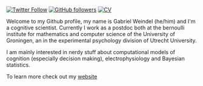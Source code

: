 ### 
[![Twitter Follow](https://img.shields.io/twitter/follow/GWeindel?label=%20%40GWeindel&style=flat-square&labelColor=2196F3&logo=twitter&logoColor=white&colorB=0D47A1)](https://twitter.com/GWeindel)
[![GitHub followers](https://img.shields.io/github/followers/GWeindel?label=Follow%20me&style=flat-square&logo=github&logoColor=white&colorB=4CAF50)](https://github.com/login?return_to=%2FGWeindel)
[![CV](https://img.shields.io/badge/CV-GWeindel-purple.svg?colorB=9C27B0&style=flat-square)](https://gweindel.github.io/uploads/CV.pdf)

Welcome to my Github profile, my name is Gabriel Weindel (he/him) and I'm a cognitive scientist. Currently I work as a postdoc both at the bernoulli institute for mathematics and computer science of the University of Groningen, an in the experimental psychology division of Utrecht University.

I am mainly interested in nerdy stuff about computational models of cognition 
(especially decision making), electrophysiology and Bayesian statistics.

To learn more check out my [website](https://gweindel.github.io/)


